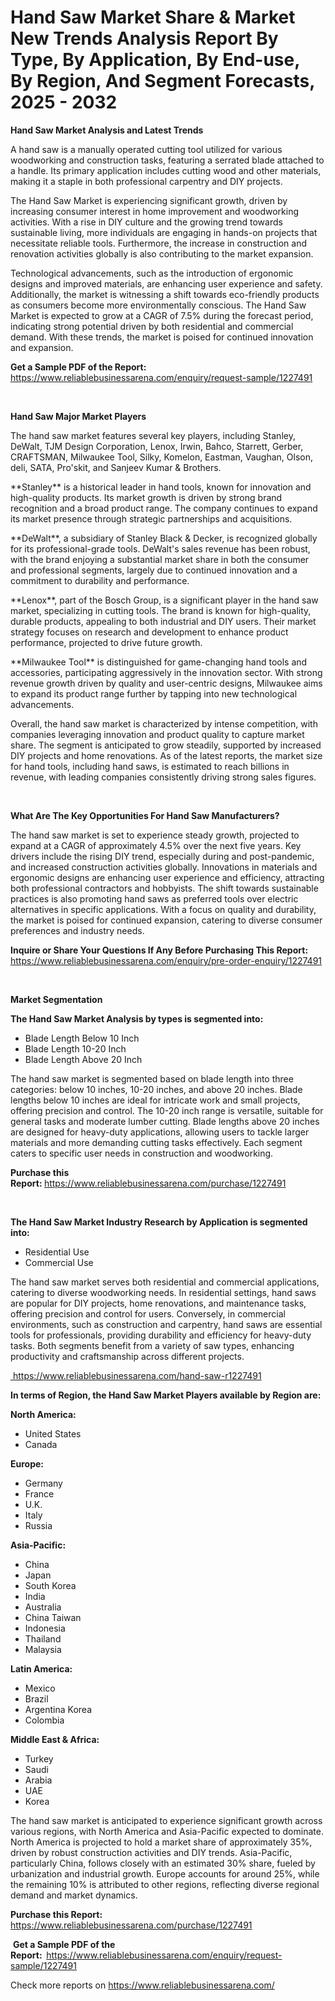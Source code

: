 <p><h1>Hand Saw Market Share & Market New Trends Analysis Report By Type, By Application, By End-use, By Region, And Segment Forecasts, 2025 - 2032</h1></p><p><strong>Hand Saw Market Analysis and Latest Trends</strong></p>
<p><p>A hand saw is a manually operated cutting tool utilized for various woodworking and construction tasks, featuring a serrated blade attached to a handle. Its primary application includes cutting wood and other materials, making it a staple in both professional carpentry and DIY projects.</p><p>The Hand Saw Market is experiencing significant growth, driven by increasing consumer interest in home improvement and woodworking activities. With a rise in DIY culture and the growing trend towards sustainable living, more individuals are engaging in hands-on projects that necessitate reliable tools. Furthermore, the increase in construction and renovation activities globally is also contributing to the market expansion.</p><p>Technological advancements, such as the introduction of ergonomic designs and improved materials, are enhancing user experience and safety. Additionally, the market is witnessing a shift towards eco-friendly products as consumers become more environmentally conscious. The Hand Saw Market is expected to grow at a CAGR of 7.5% during the forecast period, indicating strong potential driven by both residential and commercial demand. With these trends, the market is poised for continued innovation and expansion.</p></p>
<p><strong>Get a Sample PDF of the Report:&nbsp;</strong> <a href="https://www.reliablebusinessarena.com/enquiry/request-sample/1227491?utm_campaign=2793&utm_medium=2&utm_source=Github&utm_content=ia&utm_term=09042025&utm_id=hand-saw">https://www.reliablebusinessarena.com/enquiry/request-sample/1227491</a></p>
<p>&nbsp;</p>
<p><strong>Hand Saw Major Market Players</strong></p>
<p><p>The hand saw market features several key players, including Stanley, DeWalt, TJM Design Corporation, Lenox, Irwin, Bahco, Starrett, Gerber, CRAFTSMAN, Milwaukee Tool, Silky, Komelon, Eastman, Vaughan, Olson, deli, SATA, Pro'skit, and Sanjeev Kumar & Brothers. </p><p>**Stanley** is a historical leader in hand tools, known for innovation and high-quality products. Its market growth is driven by strong brand recognition and a broad product range. The company continues to expand its market presence through strategic partnerships and acquisitions. </p><p>**DeWalt**, a subsidiary of Stanley Black & Decker, is recognized globally for its professional-grade tools. DeWalt's sales revenue has been robust, with the brand enjoying a substantial market share in both the consumer and professional segments, largely due to continued innovation and a commitment to durability and performance.</p><p>**Lenox**, part of the Bosch Group, is a significant player in the hand saw market, specializing in cutting tools. The brand is known for high-quality, durable products, appealing to both industrial and DIY users. Their market strategy focuses on research and development to enhance product performance, projected to drive future growth.</p><p>**Milwaukee Tool** is distinguished for game-changing hand tools and accessories, participating aggressively in the innovation sector. With strong revenue growth driven by quality and user-centric designs, Milwaukee aims to expand its product range further by tapping into new technological advancements.</p><p>Overall, the hand saw market is characterized by intense competition, with companies leveraging innovation and product quality to capture market share. The segment is anticipated to grow steadily, supported by increased DIY projects and home renovations. As of the latest reports, the market size for hand tools, including hand saws, is estimated to reach billions in revenue, with leading companies consistently driving strong sales figures.</p></p>
<p>&nbsp;</p>
<p><strong>What Are The Key Opportunities For Hand Saw Manufacturers?</strong></p>
<p><p>The hand saw market is set to experience steady growth, projected to expand at a CAGR of approximately 4.5% over the next five years. Key drivers include the rising DIY trend, especially during and post-pandemic, and increased construction activities globally. Innovations in materials and ergonomic designs are enhancing user experience and efficiency, attracting both professional contractors and hobbyists. The shift towards sustainable practices is also promoting hand saws as preferred tools over electric alternatives in specific applications. With a focus on quality and durability, the market is poised for continued expansion, catering to diverse consumer preferences and industry needs.</p></p>
<p><strong>Inquire or Share Your Questions If Any Before Purchasing This Report:</strong> <a href="https://www.reliablebusinessarena.com/enquiry/pre-order-enquiry/1227491?utm_campaign=2793&utm_medium=2&utm_source=Github&utm_content=ia&utm_term=09042025&utm_id=hand-saw">https://www.reliablebusinessarena.com/enquiry/pre-order-enquiry/1227491</a></p>
<p>&nbsp;</p>
<p><strong>Market Segmentation</strong></p>
<p><strong>The Hand Saw Market Analysis by types is segmented into:</strong></p>
<p><ul><li>Blade Length Below 10 Inch</li><li>Blade Length 10-20 Inch</li><li>Blade Length Above 20 Inch</li></ul></p>
<p><p>The hand saw market is segmented based on blade length into three categories: below 10 inches, 10-20 inches, and above 20 inches. Blade lengths below 10 inches are ideal for intricate work and small projects, offering precision and control. The 10-20 inch range is versatile, suitable for general tasks and moderate lumber cutting. Blade lengths above 20 inches are designed for heavy-duty applications, allowing users to tackle larger materials and more demanding cutting tasks effectively. Each segment caters to specific user needs in construction and woodworking.</p></p>
<p><strong>Purchase this Report:&nbsp;</strong><a href="https://www.reliablebusinessarena.com/purchase/1227491?utm_campaign=2793&utm_medium=2&utm_source=Github&utm_content=ia&utm_term=09042025&utm_id=hand-saw">https://www.reliablebusinessarena.com/purchase/1227491</a></p>
<p>&nbsp;</p>
<p><strong>The Hand Saw Market Industry Research by Application is segmented into:</strong></p>
<p><ul><li>Residential Use</li><li>Commercial Use</li></ul></p>
<p><p>The hand saw market serves both residential and commercial applications, catering to diverse woodworking needs. In residential settings, hand saws are popular for DIY projects, home renovations, and maintenance tasks, offering precision and control for users. Conversely, in commercial environments, such as construction and carpentry, hand saws are essential tools for professionals, providing durability and efficiency for heavy-duty tasks. Both segments benefit from a variety of saw types, enhancing productivity and craftsmanship across different projects.</p></p>
<p><a href="https://www.reliablebusinessarena.com/hand-saw-r1227491?utm_campaign=2793&utm_medium=2&utm_source=Github&utm_content=ia&utm_term=09042025&utm_id=hand-saw">&nbsp;https://www.reliablebusinessarena.com/hand-saw-r1227491</a></p>
<p><strong>In terms of Region, the Hand Saw Market Players available by Region are:</strong></p>
<p>
    <p> <strong> North America: </strong>
        <ul>
            <li>United States</li>
            <li>Canada</li>
        </ul>
        </p> 
    <p> <strong> Europe: </strong>
        <ul>
            <li>Germany</li>
            <li>France</li>
            <li>U.K.</li>
            <li>Italy</li>
            <li>Russia</li>
        </ul>
        </p> 
    <p> <strong> Asia-Pacific: </strong>
        <ul>
            <li>China</li>
            <li>Japan</li>
            <li>South Korea</li>
            <li>India</li>
            <li>Australia</li>
            <li>China Taiwan</li>
            <li>Indonesia</li>
            <li>Thailand</li>
            <li>Malaysia</li>
        </ul>
        </p> 
    <p> <strong> Latin America: </strong>
        <ul>
            <li>Mexico</li>
            <li>Brazil</li>
            <li>Argentina Korea</li>
            <li>Colombia</li>
        </ul>
        </p> 
    <p> <strong> Middle East & Africa: </strong>
        <ul>
            <li>Turkey</li>
            <li>Saudi</li>
            <li>Arabia</li>
            <li>UAE</li>
            <li>Korea</li>
        </ul>
    </p>
    </p>
<p><p>The hand saw market is anticipated to experience significant growth across various regions, with North America and Asia-Pacific expected to dominate. North America is projected to hold a market share of approximately 35%, driven by robust construction activities and DIY trends. Asia-Pacific, particularly China, follows closely with an estimated 30% share, fueled by urbanization and industrial growth. Europe accounts for around 25%, while the remaining 10% is attributed to other regions, reflecting diverse regional demand and market dynamics.</p></p>
<p><strong>Purchase this Report: </strong><a href="https://www.reliablebusinessarena.com/purchase/1227491?utm_campaign=2793&utm_medium=2&utm_source=Github&utm_content=ia&utm_term=09042025&utm_id=hand-saw">https://www.reliablebusinessarena.com/purchase/1227491</a></p>
<p>&nbsp;<strong>Get a Sample PDF of the Report:&nbsp;&nbsp;</strong><a href="https://www.reliablebusinessarena.com/enquiry/request-sample/1227491?utm_campaign=2793&utm_medium=2&utm_source=Github&utm_content=ia&utm_term=09042025&utm_id=hand-saw">https://www.reliablebusinessarena.com/enquiry/request-sample/1227491</a></p>
<p><strong></strong></p>
<p>Check more reports on <a href="https://www.reliablebusinessarena.com/?utm_campaign=2793&utm_medium=2&utm_source=Github&utm_content=ia&utm_term=09042025&utm_id=hand-saw">https://www.reliablebusinessarena.com/</a></p>
